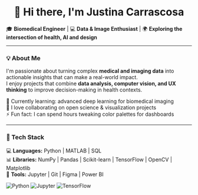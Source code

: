 <h1 align="center">👋 Hi there, I'm Justina Carrascosa</h1>


🎓 **Biomedical Engineer** | 💻 **Data & Image Enthusiast** | 🌍 **Exploring the intersection of health, AI and design**

---

### 💡 About Me  
I'm passionate about turning complex **medical and imaging data** into actionable insights that can make a real-world impact.  
I enjoy projects that combine **data analysis, computer vision, and UX thinking** to improve decision-making in health contexts.  

🧠 Currently learning: advanced deep learning for biomedical imaging  
💬 I love collaborating on open science & visualization projects  
⚡ Fun fact: I can spend hours tweaking color palettes for dashboards  

---

### 🧰 Tech Stack  
💻 **Languages:** Python | MATLAB | SQL  
📊 **Libraries:** NumPy | Pandas | Scikit-learn | TensorFlow | OpenCV | Matplotlib  
🧩 **Tools:** Jupyter | Git | Figma | Power BI  

![Python](https://img.shields.io/badge/Python-3.9-blue?logo=python)
![Jupyter](https://img.shields.io/badge/Jupyter-Notebook-orange?logo=jupyter)
![TensorFlow](https://img.shields.io/badge/TensorFlow-ML-red?logo=tensorflow)
